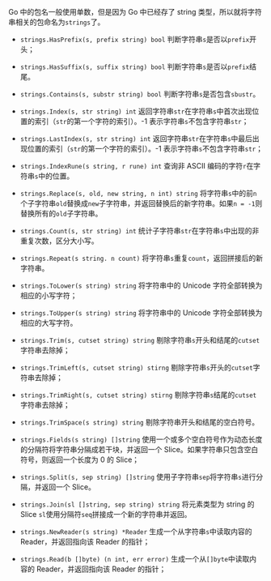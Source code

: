 Go 中的包名一般使用单数，但是因为 Go 中已经存了 string 类型，所以就将字符串相关的包命名为`strings`了。

* `strings.HasPrefix(s, prefix string) bool` 判断字符串`s`是否以`prefix`开头；
* `strings.HasSuffix(s, suffix string) bool` 判断字符串`s`是否以`prefix`结尾。

* `strings.Contains(s, substr string) bool` 判断字符串`s`是否包含`sbustr`。

* `strings.Index(s, str string) int` 返回字符串`str`在字符串`s`中首次出现位置的索引（`str`的第一个字符的索引）。-1 表示字符串`s`不包含字符串`str`；
* `strings.LastIndex(s, str string) int` 返回字符串`str`在字符串`s`中最后出现位置的索引（`str`的第一个字符的索引）。-1 表示字符串`s`不包含字符串`str`；
* `strings.IndexRune(s string, r rune) int` 查询非 ASCII 编码的字符`r`在字符串`s`中的位置。

* `strings.Replace(s, old, new string, n int) string` 将字符串`s`中的前`n`个子字符串`old`替换成`new`子字符串，并返回替换后的新字符串。如果`n = -1`则替换所有的`old`子字符串。

* `strings.Count(s, str string) int` 统计子字符串`str`在字符串`s`中出现的非重复次数，区分大小写。

* `strings.Repeat(s string. n count)` 将字符串`s`重复`count`，返回拼接后的新字符串。

* `strings.ToLower(s string) string` 将字符串中的 Unicode 字符全部转换为相应的小写字符；
* `strings.ToUpper(s string) string` 将字符串中的 Unicode 字符全部转换为相应的大写字符。

* `strings.Trim(s, cutset string) string` 剔除字符串`s`开头和结尾的`cutset`字符串去除掉；
* `strings.TrimLeft(s, cutset string) stirng` 剔除字符串`s`开头的`cutset`字符串去除掉；
* `strings.TrimRight(s, cutset string) stirng` 剔除字符串`s`结尾的`cutset`字符串去除掉；
* `strings.TrimSpace(s string) string` 剔除字符串开头和结尾的空白符号。

* `strings.Fields(s string) []string` 使用一个或多个空白符号作为动态长度的分隔符将字符串分隔成若干块，并返回一个 Slice。如果字符串只包含空白符号，则返回一个长度为 0 的 Slice；
* `strings.Split(s, sep string) []string` 使用子字符串`sep`将字符串`s`进行分隔，并返回一个 Slice。
* `strings.Join(sl []string, sep string) string` 将元素类型为 string 的 Slice `sl`使用分隔符`seq`拼接成一个新的字符串并返回。

* `strings.NewReader(s string) *Reader` 生成一个从字符串`s`中读取内容的 Reader，并返回指向该 Reader 的指针；
* `strings.Read(b []byte) (n int, err error)` 生成一个从`[]byte`中读取内容的 Reader，并返回指向该 Reader 的指针；





